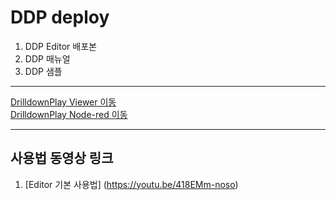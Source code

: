 # DDP deploy

1. DDP Editor 배포본 
2. DDP 매뉴얼
3. DDP 샘플

-----------------------------------
[DrilldownPlay Viewer 이동](http://naon.soxcorp.co.kr/DrilldownPlay/#/main) <br>
[DrilldownPlay Node-red 이동](http://naon.soxcorp.co.kr:11103)

-----------------------------------
## 사용법 동영상 링크
1. [Editor 기본 사용법] (https://youtu.be/418EMm-noso) <br>
